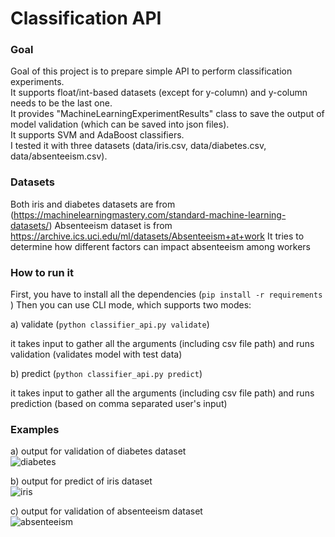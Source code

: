 # Classification API

### Goal
Goal of this project is to prepare simple API to perform classification experiments.  
It supports float/int-based datasets (except for y-column) and y-column needs to be the last one.  
It provides "MachineLearningExperimentResults" class to save the output of model validation (which can be saved into json files).  
It supports SVM and AdaBoost classifiers.  
I tested it with three datasets (data/iris.csv, data/diabetes.csv, data/absenteeism.csv).  


### Datasets

Both iris and diabetes datasets are from (https://machinelearningmastery.com/standard-machine-learning-datasets/)
Absenteeism dataset is from https://archive.ics.uci.edu/ml/datasets/Absenteeism+at+work
It tries to determine how different factors can impact absenteeism among workers  

### How to run it
First, you have to install all the dependencies (``pip install -r requirements ``)
Then you can use CLI mode, which supports two modes:

a) validate (`python classifier_api.py validate`)  

it takes input to gather all the arguments (including csv file path) and runs validation (validates model with test data)

b) predict (`python classifier_api.py predict`)  

it takes input to gather all the arguments (including csv file path) and runs prediction (based on comma separated user's input)

### Examples

a) output for validation of diabetes dataset  
![diabetes](https://i.imgur.com/qvaARNa.png)

b) output for predict of iris dataset  
![iris](https://i.imgur.com/Zyp3R1e.png)

c) output for validation of absenteeism dataset  
![absenteeism](https://i.imgur.com/BS3qFGl.png)

